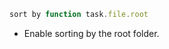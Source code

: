 <!-- placeholder to force blank line before included text -->


```javascript
sort by function task.file.root
```

- Enable sorting by the root folder.


<!-- placeholder to force blank line after included text -->
